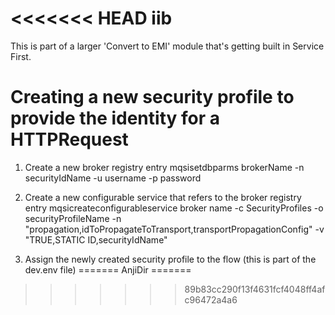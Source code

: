 <<<<<<< HEAD
iib
===

This is part of a larger 'Convert to EMI' module that's getting built in Service First.


Creating a new security profile to provide the identity for a HTTPRequest
==========================================================================

1. Create a new broker registry entry
mqsisetdbparms brokerName -n securityIdName -u username -p password

2. Create a new configurable service that refers to the broker registry entry
mqsicreateconfigurableservice broker name -c SecurityProfiles -o securityProfileName -n "propagation,idToPropagateToTransport,transportPropagationConfig" -v "TRUE,STATIC ID,securityIdName"

3. Assign the newly created security profile to the flow (this is part of the dev.env file)
=======
AnjiDir
=======
>>>>>>> 89b83cc290f13f4631fcf4048ff4afc96472a4a6

